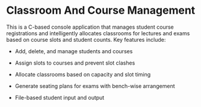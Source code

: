 # Classroom And Course Management

This is a C-based console application that manages student course registrations and intelligently allocates classrooms for lectures and exams based on course slots and student counts. Key features include:

- Add, delete, and manage students and courses

- Assign slots to courses and prevent slot clashes

- Allocate classrooms based on capacity and slot timing

- Generate seating plans for exams with bench-wise arrangement

- File-based student input and output
